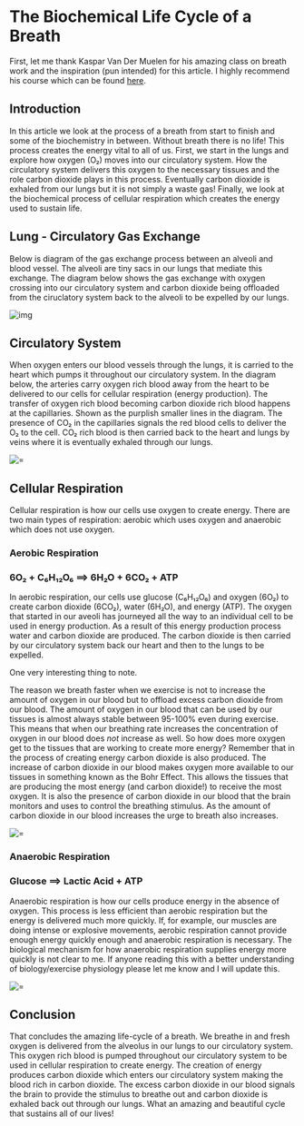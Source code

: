 # The Biochemical Life Cycle of a Breath

First, let me thank Kaspar Van Der Muelen for his amazing class on breath work and the inspiration (pun intended) for this article.  I highly recommend his course which can be found [here](https://breathworkmasterclass.com/online/).

## Introduction 

In this article we look at the process of a breath from start to finish and some of the biochemistry in between. Without breath there is no life! This process creates the energy vital to all of us. First, we start in the lungs and explore how oxygen (O₂) moves into our circulatory system. How the circulatory system delivers this oxygen to the necessary tissues and the role carbon dioxide plays in this process. Eventually carbon dioxide is exhaled from our lungs but it is not simply a waste gas! Finally, we look at the biochemical process of cellular respiration which creates the energy used to sustain life. 

## Lung - Circulatory Gas Exchange

Below is diagram of the gas exchange process between an alveoli and blood vessel. The alveoli are tiny sacs in our lungs that mediate this exchange.  The diagram below shows the gas exchange with oxygen crossing into our circulatory system and carbon dioxide being offloaded from the ciruclatory system back to the alveoli to be expelled by our lungs. 

![img](/education/avleoli->blood-vessel.png)


## Circulatory System

When oxygen enters our blood vessels through the lungs, it is carried to the heart which pumps it throughout our circulatory system. In the diagram below, the arteries carry oxygen rich blood away from the heart to be delivered to our cells for cellular respiration (energy production). The transfer of oxygen rich blood becoming carbon dioxide rich blood happens at the capillaries. Shown as the purplish smaller lines in the diagram. The presence of CO₂ in the capillaries signals the red blood cells to deliver the O₂ to the cell. CO₂ rich blood is then carried back to the heart and lungs by veins where it is eventually exhaled through our lungs. 

![=](/education/circulatory-system.png)


## Cellular Respiration

Cellular respiration is how our cells use oxygen to create energy. There are two main types of respiration: aerobic which uses oxygen and anaerobic which does not use oxygen. 

### **Aerobic Respiration**

### **6O₂ + C₆H₁₂O₆ ==> 6H₂O + 6CO₂ + ATP**

In aerobic respiration, our cells use glucose (C₆H₁₂O₆) and oxygen (6O₂) to create carbon dioxide (6CO₂), water (6H₂O), and energy (ATP). The oxygen that started in our aveoli has journeyed all the way to an individual cell to be used in energy production. As a result of this energy production process water and carbon dioxide are produced. The carbon dioxide is then carried by our circulatory system back our heart and then to the lungs to be expelled. 

One very interesting thing to note. 

The reason we breath faster when we exercise is not to increase the amount of oxygen in our blood but to offload excess carbon dioxide from our blood. The amount of oxygen in our blood that can be used by our tissues is almost always stable between 95-100% even during exercise. This means that when our breathing rate increases the concentration of oxygen in our blood does *not* increase as well. So how does more oxygen get to the tissues that are working to create more energy? Remember that in the process of creating energy carbon dioxide is also produced. The increase of carbon dioxide in our blood makes oxygen more available to our tissues in something known as the Bohr Effect.  This allows the tissues that are producing the most energy (and carbon dioxide!) to receive the most oxygen. It is also the presence of carbon dioxide in our blood that the brain monitors and uses to control the breathing stimulus. As the amount of carbon dioxide in our blood increases the urge to breath also increases. 


![=](/education/aerobic-respiration.jpeg)

### **Anaerobic Respiration**

### **Glucose ==> Lactic Acid + ATP** 

Anaerobic respiration is how our cells produce energy in the absence of oxygen. This process is less efficient than aerobic respiration but the energy is delivered much more quickly. If, for example, our muscles are doing intense or explosive movements, aerobic respiration cannot provide enough energy quickly enough and anaerobic respiration is necessary. The biological mechanism for how anaerobic respiration supplies energy more quickly is not clear to me. If anyone reading this with a better understanding of biology/exercise physiology please let me know and I will update this. 

![=](/education/anaerobic-respiration.jpeg)


## Conclusion 

That concludes the amazing life-cycle of a breath. We breathe in and fresh oxygen is delivered from the alveolus in our lungs to our circulatory system. This oxygen rich blood is pumped throughout our circulatory system to be used in cellular respiration to create energy. The creation of energy produces carbon dioxide which enters our circulatory system making the blood rich in carbon dioxide.  The excess carbon dioxide in our blood signals the brain to provide the stimulus to breathe out and carbon dioxide is exhaled back out through our lungs. What an amazing and beautiful cycle that sustains all of our lives!








